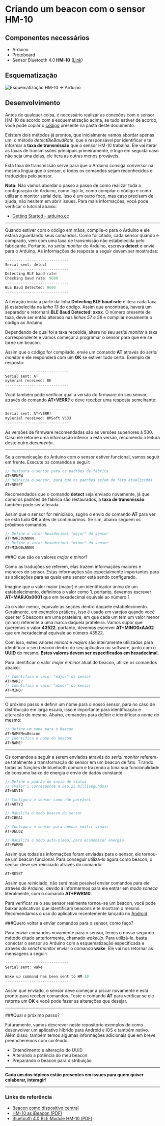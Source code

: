 # Criando um beacon com o sensor HM-10

## Componentes necessários

- Arduino
- Protoboard
- Sensor Bluetooth 4.0 **HM-10** ([Link](https://www.itead.cc/serial-port-ble-module-master-slave-hm-10.html))

## Esquematização

![Esquematização HM-10 -> Arduino](hm-10-schematics_bb.png)

## Desenvolvimento

Antes de qualquer coisa, é necessário realizar as conexões com o sensor HM-10 de acordo com a esquematização acima, se tudo estiver de acordo, você pode copiar o [código](/arduino-beacon-hm-10/arduino-code/arduino-code.ino) presente na pasta deste documento.

Existem dois métodos já prontos, que inicialmente vamos abordar apenas um, o método *detectBleBaudRate*, que é responsável por identificar e te informar a **taxa de transmissão** que o sensor HM-10 trabalha. Ele vai iterar as taxas de transmissões principais primeiramente, e logo em seguida caso não seja uma delas, ele itera as outras menos prováveis.

Esta taxa de transmissão serve para que o Arduino consiga *conversar* na mesma língua que o sensor, e todos os comandos sejam reconhecidos e traduzidos pelo sensor.

**Nota:** Não vamos abordar o passo a passo de como realizar toda a configuração do Arduino, como ligá-lo, como compilar o código e como utilizar o monitor serial dele. Isso é um outro foco, mas caso precisem de ajuda, não hesitem em abrir issues. Para mais informações, você pode verificar o tutorial abaixo:

- [Getting Started - arduino.cc](https://www.arduino.cc/en/Guide/HomePage)

----

Quando estiver com o código em mãos, compile-o para o Arduino e ele estará aguardando seus comandos. Como foi citado, cada sensor quando é comprado, vem com uma taxa de transmissão não estabelecida pelo fabricante. Portanto, no *serial monitor* do Arduino, escreva **detect** e envie para o Arduino. As informações de resposta a seguir devem ser mostradas:

```c
-----------------------------
Serial sent: detect
-----------------------------
Detecting BLE baud rate:
Checking baud rate: 9600
-----------------------------
BLE Baud Detected: 9600
-----------------------------
```

A iteração inicia a partir da linha **Detecting BLE baud rate** e itera cada taxa já estabelecida na *linha 13* do código. Assim que encontrada, haverá um separador e retornará **BLE Baud Detected: xxxx**. O número presente de taxa, deve ser então alterado nas *linhas 57 e 58* e compilar novamente o código ao Arduino.

Dependendo de qual foi a taxa recebida, altere no seu *serial monitor* a taxa correspondente e vamos começar a programar o sensor para que ele se torne um beacon.

Assim que o código for compilado, envie um comando **AT** através do *serial monitor* e ele responderá com um **OK** se estiver tudo certo. Exemplo de resposta:

```c
-----------------------------
Serial sent: AT
mySerial received: OK
-----------------------------
```

Você também pode verificar qual a versão do firmware do seu sensor, através do comando **AT+VERR?** e deve receber uma resposta semelhante:

```c
-----------------------------
Serial sent: AT+VERR?
mySerial received: HMSoft V533
-----------------------------
```

As versões de firmware recomendadas são as versões superiores à 500. Caso ele retorne uma informação inferior a esta versão, recomendo a leitura deste outro _documento_.

----

Se a comunicação do Arduino com o sensor estiver funcional, vamos seguir em frente. Execute os comandos a seguir:

```c
// Restaura o sensor para os padrões de fábrica
AT+RENEW
// Reinicia o sensor, para que os padrões sejam de fato atualizados
AT+RESET
```

Recomendados que o comando **detect** seja enviado novamente, já que como os padrões de fábrica são restaurados, a **taxa de transmissão** também pode ser alterada.

Assim que o sensor for reiniciado, sugiro o envio do comando **AT** para ver se está tudo **OK** antes de continuarmos. Se sim, abaixo seguem os próximos comandos.

```c
// Define o valor hexadecimal "major" do sensor
AT+MARJ0xNNNN
// Define o valor hexadecimal "minor" do sensor
AT+MINO0xNNNN
``` 

###O que são os valores *major* e *minor*?

Como as traduções se referem, elas trazem informações maiores e menores do sensor. Estas informações são especialmente importantes para as aplicações para as quais este sensor está sendo configurado.

Imagine que o valor maior (major) é um identificador único de um estabelecimento, definimos o valor como **1**, portanto, devemos escrever **AT+MARJ0x0001** que em hexadecimal equivale ao número 1.

Já o valor menor, equivale as seções dentro daquele estabelecimento. Geralmente, em exemplos práticos, isso é usado em varejos quando você quer ter 5 beacons em uma prateleira, em que cada um tem um valor menor (minor) referente a uma marca daquela prateleira. Vamos supor que queremos o valor **43522**, portanto, devemos escrever **AT+MINO0xAA02** que em hexadecimal equivale ao número 43522.

Com isso, estes valores *minors* e *majors* são inteiramente utilizados para identificar o seu beacon dentro do seu aplicativo ou software, junto com o **UUID** do mesmo. **Estes valores devem ser especificados em hexadecimal**.

Para identificar o valor *major* e *minor* atual do beacon, utilize os comandos abaixo:

```c
// Identifica o valor "major" do sensor
AT+MARJ?
// Identifica o valor "minor" do sensor
AT+MINO?
```

----

O próximo passo é definir um nome para o nosso sensor, para no caso de distribuição em larga escala, isso é importante para identificação e alteração do mesmo. Abaixo, comandos para definir e identificar o nome do mesmo:

```c
// Define um nome para o beacon
AT+NAMEMeuBeacon
// Identifica o nome do beacon
AT+NAME?
```

----

Os comandos a seguir a serem enviados através do *serial monitor* referem-se totalmente a transformação do sensor em um beacon de fato. Tirando todas as funções de bluetooth comum e trazendo a tona sua funcionalidade de consumo baixo de energia e envio de dados constante.

```c
// Define o padrão de envio de status
// (Valor 5 corresponde a 546.25 millisegundos)
AT+ADVI5

// Configura o sensor como não pareável
AT+ADTY3

// Habilita o modo beacon do sensor  
AT+IBEA1

// Configura o sensor para apenas emitir sinais 
AT+DELO2

// Habilita o modo auto-sleep, para economizar energia  
AT+PWRM0 
```

Assim que todas as informações foram enviadas para o sensor, ele tornou-se um beacon funcional. Para conseguir utilizá-lo agora como beacon, o sensor deve ser reiniciado através do comando:

```c
AT+RESET
```

Assim que reiniciado, não será mais possível enviar comandos para ele através do Arduino, devido a informarmos para ele entrar em *modo soneca* literalmente, com o comando **AT+PWRM0**.

Para verificar se o seu sensor realmente tornou-se um beacon, você pode baixar aplicativos que identificam beacons e te mostram o mesmo. Recomendamos o uso do aplicativo recentemente lançado no [Android](https://play.google.com/store/apps/details?id=net.alea.beaconsimulator&hl=pt_BR)

###Quero voltar a enviar comandos para o sensor, como faço?

Para enviar comandos novamente para o sensor, temos o nosso segundo método citado anteriormente, chamado *wakeUp*. Para utilizá-lo, basta conectar o sensor ao Arduino com a esquematização especificada e através do *serial monitor* enviar o comando **wake**. Ele vai nos retornar as mensagens a seguir:

```c
-----------------------------
Serial sent: wake
-----------------------------
Wake up command has been sent to HM-10
-----------------------------
```

Assim que enviado, o sensor deve começar a piscar novamente e está pronto para receber comandos. Teste o comando **AT** para verificar se ele retorna um **OK** e você pode fazer as alterações que desejar.

----

###Qual o próximo passo?

Futuramente, vamos descrever neste repositório exemplos de como desenvolver um aplicativo híbrido para Android e iOS e também nativo. Além disso, também temos algumas informações adicionais que em breve preencheremos com conteúdo.

- Entendimento e alteração do UUID
- Alterando a potência do meu beacon
- Preparando o beacon para distribuição

----

**Cada um dos tópicos estão presentes em issues para quem quiser colaborar, interagir!**

----

### Links de referência

- [Beacon como dispositivo central](http://blog.blecentral.com/2015/05/13/hm-10-central-ibeacon)
- [HM-10 as iBeacon (PDF)](https://drive.google.com/open?id=0B6UMNMtHS_pYWHpBalh4Y2U2SFU)
- [Bluetooth 4.0 BLE Module HM-10 (PDF)](https://drive.google.com/file/d/0B6UMNMtHS_pYT0V2dEswZ1ctd3M/view?usp=sharing)
